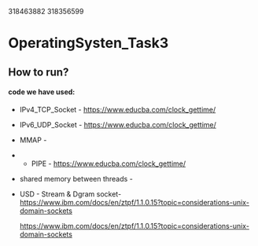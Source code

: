 318463882 318356599
# OperatingSysten_Task3

## How to run?







#### code we have used:
* IPv4_TCP_Socket - https://www.educba.com/clock_gettime/
* IPv6_UDP_Socket - https://www.educba.com/clock_gettime/
* MMAP -
* * PIPE - https://www.educba.com/clock_gettime/
* shared memory between threads -

* USD - Stream & Dgram socket- https://www.ibm.com/docs/en/ztpf/1.1.0.15?topic=considerations-unix-domain-sockets

  https://www.ibm.com/docs/en/ztpf/1.1.0.15?topic=considerations-unix-domain-sockets 
